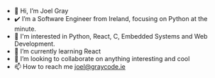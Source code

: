- 👋 Hi, I’m Joel Gray
- ✔️ I’m a Software Engineer from Ireland, focusing on Python at the minute.
- 👀 I'm interested in Python, React, C, Embedded Systems and Web Development.
- 🌱 I’m currently learning React
- 💞️ I’m looking to collaborate on anything interesting and cool
- 📫 How to reach me joel@graycode.ie

<!---
joeltgray/joeltgray is a ✨ special ✨ repository because its `README.md` (this file) appears on your GitHub profile.
You can click the Preview link to take a look at your changes.
--->
